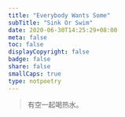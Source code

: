 ```yaml
---
title: "Everybody Wants Some"
subTitle: "Sink Or Swim"
date: 2020-06-30T14:25:29+08:00
meta: false
toc: false
displayCopyright: false
badge: false
share: false
smallCaps: true
type: notpoetry
---
```


> 有空一起喝热水。  